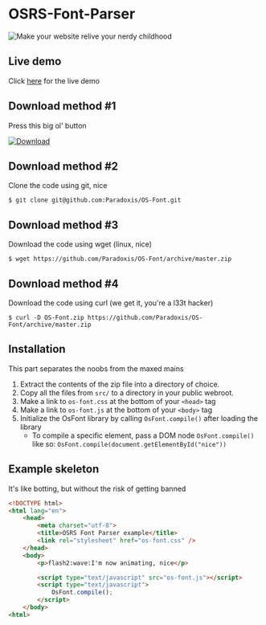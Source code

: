 # OSRS-Font-Parser
![Make your website relive your nerdy childhood](https://raw.githubusercontent.com/Paradoxis/OSRS-Font-Parser/master/images/preview.gif)

## Live demo
Click [here](https://paradoxis.github.io/OSRS-Font-Parser/) for the live demo

## Download method #1
Press this big ol' button

[![Download](https://raw.githubusercontent.com/Paradoxis/OSRS-Font-Parser/master/images/button.png)](https://github.com/Paradoxis/OS-Font/archive/master.zip)

## Download method #2
Clone the code using git, nice
    
    $ git clone git@github.com:Paradoxis/OS-Font.git
    
## Download method #3
Download the code using wget (linux, nice)

    $ wget https://github.com/Paradoxis/OS-Font/archive/master.zip
    
## Download method #4
Download the code using curl (we get it, you're a l33t hacker)

    $ curl -D OS-Font.zip https://github.com/Paradoxis/OS-Font/archive/master.zip

## Installation 
This part separates the noobs from the maxed mains

1. Extract the contents of the zip file into a directory of choice.
2. Copy all the files from `src/` to a directory in your public webroot.
3. Make a link to `os-font.css` at the bottom of your `<head>` tag
4. Make a link to `os-font.js` at the bottom of your `<body>` tag
5. Initialize the OsFont library by calling `OsFont.compile()` after loading the library
    * To compile a specific element, pass a DOM node `OsFont.compile()` like so: `OsFont.compile(document.getElementById("nice"))`


## Example skeleton 
It's like botting, but without the risk of getting banned

```html
<!DOCTYPE html>
<html lang="en">
    <head>
        <meta charset="utf-8"> 
        <title>OSRS Font Parser example</title>
        <link rel="stylesheet" href="os-font.css" />
    </head>
    <body>
        <p>flash2:wave:I'm now animating, nice</p>

        <script type="text/javascript" src="os-font.js"></script>
        <script type="text/javascript">
            OsFont.compile();
        </script>
    </body>
<html>
```
